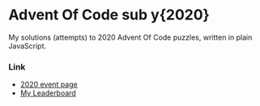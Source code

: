 # Advent Of Code sub y{2020}

My solutions (attempts) to 2020 Advent Of Code puzzles, written in plain JavaScript.

### Link
- [2020 event page](https://adventofcode.com/2020/)
- [My Leaderboard](https://adventofcode.com/2020/leaderboard/private/view/286401)
